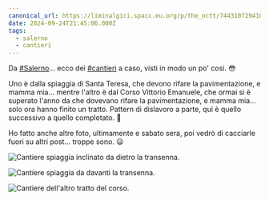 ```yaml
---
canonical_url: https://liminalgici.spacc.eu.org/p/the_octt/744310729410235703
date: 2024-09-24T21:45:06.000Z
tags: 
  - salerno
  - cantieri
---
```


Da <a href="https://liminalgici.spacc.eu.org/discover/tags/Salerno?src=hash" title="#Salerno" class="u-url hashtag" rel="external nofollow noopener">#Salerno</a>... ecco dei <a href="https://liminalgici.spacc.eu.org/discover/tags/cantieri?src=hash" title="#cantieri" class="u-url hashtag" rel="external nofollow noopener">#cantieri</a> a caso, visti in modo un po' così. 😳

Uno è dalla spiaggia di Santa Teresa, che devono rifare la pavimentazione, e mamma mia... mentre l'altro è dal Corso Vittorio Emanuele, che ormai si è superato l'anno da che dovevano rifare la pavimentazione, e mamma mia... solo ora hanno finito un tratto. Pattern di dislavoro a parte, qui è quello successivo a quello completato. 😤

Ho fatto anche altre foto, ultimamente e sabato sera, poi vedrò di cacciarle fuori su altri post... troppe sono. 😦

![Cantiere spiaggia inclinato da dietro la transenna.](https://liminalgici.spacc.eu.org/storage/m/_v2/664033260845064193/586f75268-5004eb/dErmT7IGM7aO/v5TH9FBfsAQtI6UWA0t7we42uvep4WKwH72TgyHV.jpg)

![Cantiere spiaggia da davanti la transenna.](https://liminalgici.spacc.eu.org/storage/m/_v2/664033260845064193/586f75268-5004eb/pPDRzkqfEeoB/oB80amEl9S3Xg91FKl8pNmV4Mh7NlOoGDNelEKlF.jpg)

![Cantiere dell'altro tratto del corso.](https://liminalgici.spacc.eu.org/storage/m/_v2/664033260845064193/586f75268-5004eb/UQn6yl7hNp4u/dDS9pE6Q8QVcYCt0913GCwZGGCPZjFNkx3F7uqoR.jpg)